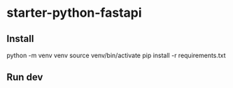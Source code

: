 # starter-python-fastapi


## Install

python -m venv venv
source venv/bin/activate
pip install -r requirements.txt



## Run dev
